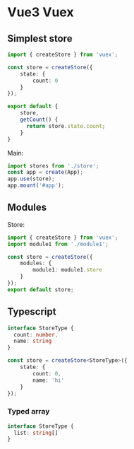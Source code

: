 # Vue3 Vuex

## Simplest store
```ts
import { createStore } from 'vuex';

const store = createStore({
    state: {
        count: 0
    }
});

export default {
    store,
    getCount() {
      return store.state.count;
    }
}
```

Main:
```ts
import stores from './store';
const app = create(App);
app.use(store);
app.mount('#app');
```

## Modules
Store:
```ts
import { createStore } from 'vuex';
import module1 from './module1';

const store = createStore({
    modules: {
        module1: module1.store
    }
});
export default store;
```

## Typescript
```ts
interface StoreType {
  count: number,
  name: string
}

const store = createStore<StoreType>({
    state: {
        count: 0,
        name: 'hi'
    }
});
```

### Typed array
```ts
interface StoreType {
  list: string[]
}
```

